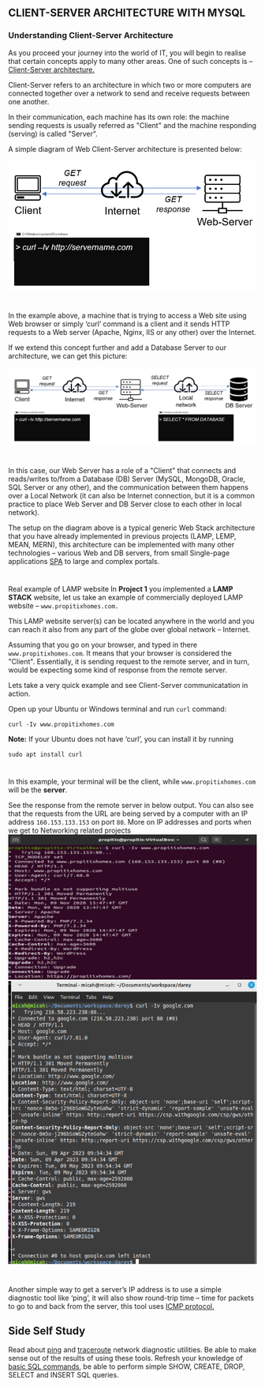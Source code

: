 ## **CLIENT-SERVER ARCHITECTURE WITH MYSQL**

### **Understanding Client-Server Architecture**

As you proceed your journey into the world of IT, you will begin to realise that certain concepts apply to many other areas. One of such concepts is – [Client-Server architecture.](https://en.wikipedia.org/wiki/Client%E2%80%93server_model)

Client-Server refers to an architecture in which two or more computers are connected together over a network to send and receive requests between one another.

In their communication, each machine has its own role: the machine sending requests is usually referred as "Client" and the machine responding (serving) is called "Server".

A simple diagram of Web Client-Server architecture is presented below:

![Alt](images/Client-server.png)

#
In the example above, a machine that is trying to access a Web site using Web browser or simply ‘curl’ command is a client and it sends HTTP requests to a Web server (Apache, Nginx, IIS or any other) over the Internet.

If we extend this concept further and add a Database Server to our architecture, we can get this picture:

![Alt](images/Client-server2.png)

#
In this case, our Web Server has a role of a "Client" that connects and reads/writes to/from a Database (DB) Server (MySQL, MongoDB, Oracle, SQL Server or any other), and the communication between them happens over a Local Network (it can also be Internet connection, but it is a common practice to place Web Server and DB Server close to each other in local network).

The setup on the diagram above is a typical generic Web Stack architecture that you have already implemented in previous projects (LAMP, LEMP, MEAN, MERN), this architecture can be implemented with many other technologies – various Web and DB servers, from small Single-page applications [SPA](https://en.wikipedia.org/wiki/Single-page_application) to large and complex portals.

#
Real example of LAMP website
In **Project 1** you implemented a **LAMP STACK** website, let us take an example of commercially deployed LAMP website – `www.propitixhomes.com.`

This LAMP website server(s) can be located anywhere in the world and you can reach it also from any part of the globe over global network – Internet.

Assuming that you go on your browser, and typed in there `www.propitixhomes.com`. It means that your browser is considered the "Client". Essentially, it is sending request to the remote server, and in turn, would be expecting some kind of response from the remote server.

Lets take a very quick example and see Client-Server communicatation in action.

Open up your Ubuntu or Windows terminal and run `curl` command:

```
curl -Iv www.propitixhomes.com
```
**Note:** If your Ubuntu does not have ‘curl’, you can install it by running 
```
sudo apt install curl
```
#
In this example, your terminal will be the client, while `www.propitixhomes.com` will be the **server**.

See the response from the remote server in below output. You can also see that the requests from the URL are being served by a computer with an IP address `160.153.133.153` on port `80`. More on IP addresses and ports when we get to Networking related projects
![Alt](images/propitixcurl-2-scaled.jpg)
![Alt](images/googlecurl.png)

#
Another simple way to get a server’s IP address is to use a simple diagnostic tool like ‘ping’, it will also show round-trip time – time for packets to go to and back from the server, this tool uses [ICMP protocol.](https://en.wikipedia.org/wiki/Internet_Control_Message_Protocol)

## Side Self Study
Read about [ping](https://en.wikipedia.org/wiki/Ping_(networking_utility)) and [traceroute](https://en.wikipedia.org/wiki/Traceroute) network diagnostic utilities. Be able to make sense out of the results of using these tools.
Refresh your knowledge of [basic SQL commands](https://www.w3schools.com/sql/), be able to perform simple SHOW, CREATE, DROP, SELECT and INSERT SQL queries.
